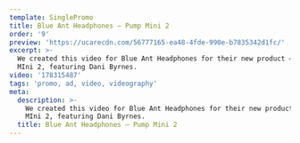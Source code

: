 ```yaml
---
template: SinglePromo
title: Blue Ant Headphones – Pump Mini 2
order: '9'
preview: 'https://ucarecdn.com/56777165-ea48-4fde-990e-b7835342d1fc/'
excerpt: >-
  We created this video for Blue Ant Headphones for their new product – Pump
  MIni 2, featuring Dani Byrnes.
video: '178315487'
tags: 'promo, ad, video, videography'
meta:
  description: >-
    We created this video for Blue Ant Headphones for their new product – Pump
    MIni 2, featuring Dani Byrnes.
  title: Blue Ant Headphones – Pump Mini 2
---
```


